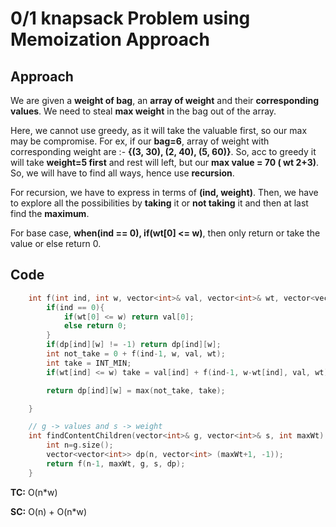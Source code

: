 # 0/1 knapsack Problem using Memoization Approach

## Approach

We are given a **weight of bag**, an **array of weight** and their **corresponding values**. We need to steal **max weight** in the bag out of the array.

Here, we cannot use greedy, as it will take the valuable first, so our max may be compromise. For ex, if our **bag=6**, array of weight with corresponding weight are :- **{(3, 30), (2, 40), (5, 60)}**. So, acc to greedy it will take **weight=5 first** and rest will left, but our **max value = 70 ( wt 2+3)**. So, we will have to find all ways, hence use **recursion**.

For recursion, we have to express in terms of **(ind, weight)**. Then, we have to explore all the possibilities by **taking** it or **not taking** it and then at last find the **maximum**.

For base case, **when(ind == 0), if(wt[0] <= w)**, then only return or take the value or else return 0.

## Code

```c++
    int f(int ind, int w, vector<int>& val, vector<int>& wt, vector<vector<int>>& dp){
        if(ind == 0){
            if(wt[0] <= w) return val[0];
            else return 0;
        }
        if(dp[ind][w] != -1) return dp[ind][w];
        int not_take = 0 + f(ind-1, w, val, wt);
        int take = INT_MIN;
        if(wt[ind] <= w) take = val[ind] + f(ind-1, w-wt[ind], val, wt);

        return dp[ind][w] = max(not_take, take);

    }

    // g -> values and s -> weight
    int findContentChildren(vector<int>& g, vector<int>& s, int maxWt) {
        int n=g.size();
        vector<vector<int>> dp(n, vector<int> (maxWt+1, -1));
        return f(n-1, maxWt, g, s, dp);
    }
```

**TC:** O(n\*w)

**SC:** O(n) + O(n\*w)
